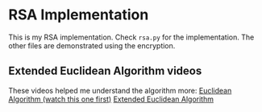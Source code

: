 # RSA Implementation

This is my RSA implementation. Check `rsa.py` for the implementation. The other files are demonstrated using the encryption.

## Extended Euclidean Algorithm videos

These videos helped me understand the algorithm more: 
[Euclidean Algorithm (watch this one first)](https://youtu.be/Jwf6ncRmhPg)
[Extended Euclidean Algorithm](https://youtu.be/IwRtISxAHY4)
